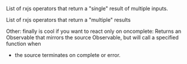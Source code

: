 

List of rxjs operators that return a "single" result of multiple inputs.


List of rxjs operators that return a "multiple" results

Other:
finally is cool if you want to react only on oncomplete:
Returns an Observable that mirrors the source Observable, but will call a specified function when
 * the source terminates on complete or error.

